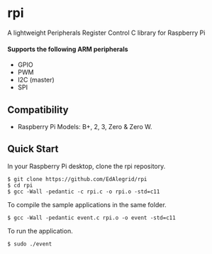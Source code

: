 # rpi
A lightweight Peripherals Register Control C library for Raspberry Pi

#### Supports the following ARM peripherals

* GPIO 
* PWM  
* I2C (master)  
* SPI

## Compatibility

* Raspberry Pi Models: B+, 2, 3, Zero & Zero W.

## Quick Start

In your Raspberry Pi desktop, clone the rpi repository.
```console
$ git clone https://github.com/EdAlegrid/rpi
$ cd rpi
$ gcc -Wall -pedantic -c rpi.c -o rpi.o -std=c11
```

To compile the sample applications in the same folder.
```console
$ gcc -Wall -pedantic event.c rpi.o -o event -std=c11
```

To run the application.
```console
$ sudo ./event
```
